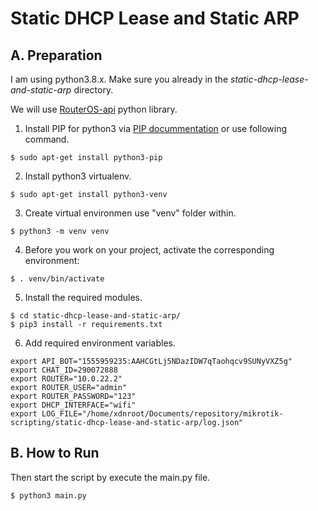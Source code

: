 # Static DHCP Lease and Static ARP

## A. Preparation

I am using python3.8.x.
Make sure you already in the _static-dhcp-lease-and-static-arp_ directory.

We will use [RouterOS-api](https://pypi.org/project/RouterOS-api/) python library.

1. Install PIP for python3 via [PIP docummentation](https://pip.pypa.io/en/stable/installing/) or use following command.
```
$ sudo apt-get install python3-pip
```

2. Install python3 virtualenv.
```
$ sudo apt-get install python3-venv
```

3. Create virtual environmen use "venv" folder within.
```
$ python3 -m venv venv
```

4. Before you work on your project, activate the corresponding environment:
```
$ . venv/bin/activate
```

5. Install the required modules.
```
$ cd static-dhcp-lease-and-static-arp/
$ pip3 install -r requirements.txt
```

6. Add required environment variables.
```
export API_BOT="1555959235:AAHCGtLj5NDazIDW7qTaohqcv9SUNyVXZ5g"
export CHAT_ID=290072888
export ROUTER="10.0.22.2"
export ROUTER_USER="admin"
export ROUTER_PASSWORD="123"
export DHCP_INTERFACE="wifi"
export LOG_FILE="/home/xdnroot/Documents/repository/mikrotik-scripting/static-dhcp-lease-and-static-arp/log.json"
```

## B. How to Run

Then start the script by execute the main.py file.
```
$ python3 main.py
```
